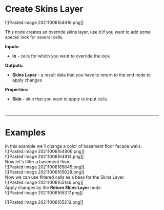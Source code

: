 # **Create Skins Layer**

![[Pasted image 20211008164616.png]]

This node creates an override skins layer, use it if you want to add some special look for several cells.  
	
**Inputs:**

- **In** - cells for which you want to override the look

**Outputs:** 
- **Skins Layer** - a result data that you have to return to the end node to apply changes

**Properties:**
- **Skin** - skin that you want to apply to input cells.
	


<br />

--------

# Examples
In this example we'll change a color of basement floor facade walls.  
![[Pasted image 20211008164806.png]]  
![[Pasted image 20211008164914.png]]  
Now let's filter a basement floor.  
![[Pasted image 20211008165045.png]]  
![[Pasted image 20211008165028.png]]  
Now we can use filtered cells as a base for the Skins Layer.  
![[Pasted image 20211008165146.png]]  
Apply changes by the **Return Skins Layer** node.  
![[Pasted image 20211008165317.png]]  

![[Pasted image 20211008165219.png]]  
